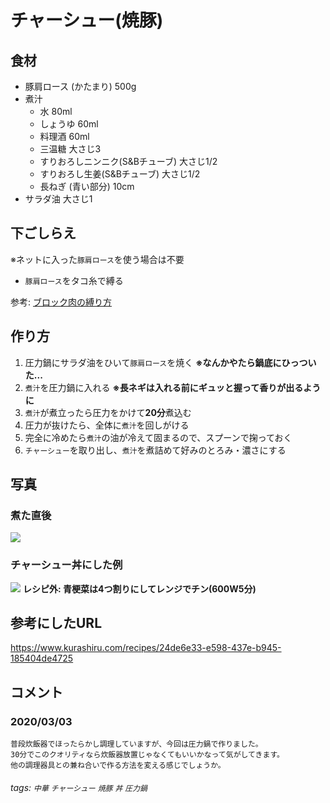 # チャーシュー(焼豚)

## 食材

* 豚肩ロース (かたまり) 500g
* 煮汁
    * 水 80ml
    * しょうゆ 60ml
    * 料理酒 60ml
    * 三温糖 大さじ3
    * すりおろしニンニク(S&Bチューブ) 大さじ1/2
    * すりおろし生姜(S&Bチューブ) 大さじ1/2
    * 長ねぎ (青い部分) 10cm
* サラダ油 大さじ1

## 下ごしらえ

※ネットに入った`豚肩ロース`を使う場合は不要

* `豚肩ロース`をタコ糸で縛る

参考: [ブロック肉の縛り方](https://cookpad.com/recipe/192325)

## 作り方

1. 圧力鍋にサラダ油をひいて`豚肩ロース`を焼く **※なんかやたら鍋底にひっついた...**
2. `煮汁`を圧力鍋に入れる **※長ネギは入れる前にギュッと握って香りが出るように**
4. `煮汁`が煮立ったら圧力をかけて**20分**煮込む
5. 圧力が抜けたら、全体に`煮汁`を回しがける
6. 完全に冷めたら`煮汁`の油が冷えて固まるので、スプーンで掬っておく
7. `チャーシュー`を取り出し、`煮汁`を煮詰めて好みのとろみ・濃さにする

## 写真

### 煮た直後

![](https://i.imgur.com/nEzlQpQ.jpg)

### チャーシュー丼にした例

![](https://i.imgur.com/yY7182D.jpg)
**レシピ外: 青梗菜は4つ割りにしてレンジでチン(600W5分)**

## 参考にしたURL

https://www.kurashiru.com/recipes/24de6e33-e598-437e-b945-185404de4725

## コメント

### 2020/03/03

```
普段炊飯器でほったらかし調理していますが、今回は圧力鍋で作りました。
30分でこのクオリティなら炊飯器放置じゃなくてもいいかなって気がしてきます。
他の調理器具との兼ね合いで作る方法を変える感じでしょうか。
```

###### tags: `中華` `チャーシュー` `焼豚` `丼` `圧力鍋`
